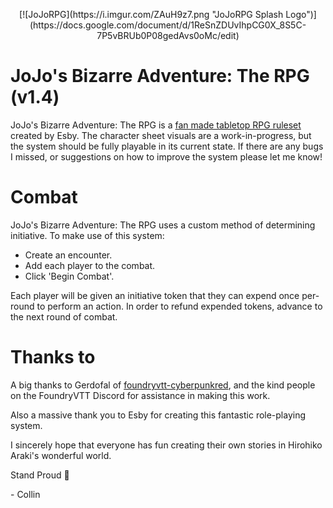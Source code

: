 <p align="center">
    [![JoJoRPG](https://i.imgur.com/ZAuH9z7.png "JoJoRPG Splash Logo")](https://docs.google.com/document/d/1ReSnZDUvIhpCG0X_8S5C-7P5vBRUb0P08gedAvs0oMc/edit)
</p>

# JoJo's Bizarre Adventure: The RPG (v1.4)
 JoJo's Bizarre Adventure: The RPG is a [fan made tabletop RPG ruleset](https://docs.google.com/document/d/1ReSnZDUvIhpCG0X_8S5C-7P5vBRUb0P08gedAvs0oMc/edit#) created by Esby.
 The character sheet visuals are a work-in-progress, but the system should be fully playable in its current state. If there are any bugs I missed, or suggestions on how to improve the system please let me know!
 
 # Combat
 JoJo's Bizarre Adventure: The RPG uses a custom method of determining initiative. To make use of this system:
 
- Create an encounter.
- Add each player to the combat.
- Click 'Begin Combat'.

Each player will be given an initiative token that they can expend once per-round to perform an action. In order to refund expended tokens, advance to the next round of combat.
 
 # Thanks to
A big thanks to Gerdofal of [foundryvtt-cyberpunkred](https://github.com/Gerdofal/foundryvtt-cyberpunkred), and the kind people on the FoundryVTT Discord for assistance in making this work.
    
Also a massive thank you to Esby for creating this fantastic role-playing system.

I sincerely hope that everyone has fun creating their own stories in Hirohiko Araki's wonderful world.

Stand Proud 🖤

   \- Collin